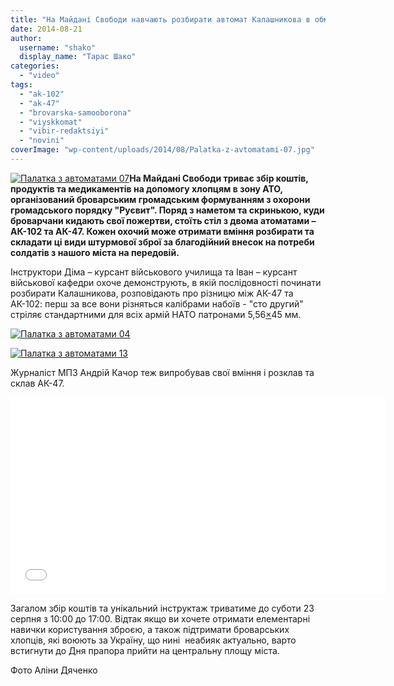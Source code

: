 ```yaml
---
title: "На Майдані Свободи навчають розбирати автомат Калашникова в обмін на допопогу для АТО"
date: 2014-08-21
author: 
  username: "shako"
  display_name: "Тарас Шако"
categories: 
  - "video"
tags: 
  - "ak-102"
  - "ak-47"
  - "brovarska-samooborona"
  - "viyskkomat"
  - "vibir-redaktsiyi"
  - "novini"
coverImage: "wp-content/uploads/2014/08/Palatka-z-avtomatami-07.jpg"
---
```


[![Палатка з автоматами 07](https://mpz.brovary.org/wp-content/uploads/2014/08/Palatka-z-avtomatami-07.jpg)](https://mpz.brovary.org/wp-content/uploads/2014/08/Palatka-z-avtomatami-07.jpg)**На Майдані Свободи триває збір коштів, продуктів та медикаментів на допомогу хлопцям в зону АТО, організований броварським громадським формуванням з охорони громадського порядку "Руєвит". Поряд з наметом та скринькою, куди броварчани кидають свої пожертви, стоїть стіл з двома атоматами – АК-102 та АК-47. Кожен охочий може отримати вміння розбирати та складати ці види штурмової зброї за благодійний внесок на потреби солдатів з нашого міста на передовій.**

Інструктори Діма – курсант військового училища та Іван – курсант військової кафедри охоче демонструють, в якій послідовності починати розбирати Калашникова, розповідають про різницю між АК-47 та АК-102: перш за все вони різняться калібрами набоїв - "сто другий" стріляє стандартними для всіх армій НАТО патронами 5,56[×](http://uk.wikipedia.org/wiki/5,56%C3%9745_%D0%BC%D0%BC_%D0%9D%D0%90%D0%A2%D0%9E "5,56×45 мм НАТО")45 мм.

[![Палатка з автоматами 04](https://mpz.brovary.org/wp-content/uploads/2014/08/Palatka-z-avtomatami-04.jpg)](https://mpz.brovary.org/wp-content/uploads/2014/08/Palatka-z-avtomatami-04.jpg)

[![Палатка з автоматами 13](https://mpz.brovary.org/wp-content/uploads/2014/08/Palatka-z-avtomatami-13.jpg)](https://mpz.brovary.org/wp-content/uploads/2014/08/Palatka-z-avtomatami-13.jpg)

Журналіст МПЗ Андрій Качор теж випробував свої вміння і розклав та склав АК-47.

<iframe src="//www.youtube.com/embed/QXVMcFbSz0k" width="600" height="315" frameborder="0" allowfullscreen="allowfullscreen"></iframe>

Загалом збір коштів та унікальний інструктаж триватиме до суботи 23 серпня з 10:00 до 17:00. Відтак якщо ви хочете отримати елементарні навички користування зброєю, а також підтримати броварських хлопців, які воюють за Україну, що нині  неабияк актуально, варто встигнути до Дня прапора прийти на центральну площу міста.

Фото Аліни Дяченко
